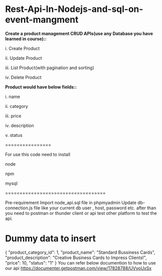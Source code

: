 # Rest-Api-In-Nodejs-and-sql-on-event-mangment

**Create a product management CRUD APIs(use any Database you have learned in course)::**

  i.   Create Product
  
  ii.  Update Product
  
  iii. List Product(with pagination  and sorting)
  
  iv.  Delete Product
  

**Product would have below fields::**

i. name

ii. category

iii. price

iv. description

v. status


================

For use this code need to install

node

npm

mysql

===================================

Pre-requirement 
Import node_api.sql file in phpmyadmin
Update db-connection.js file like your current db user , host, password etc.
after than you need to postman or thunder client or  api test other platform to test the api.


Dummy data to insert
====================================
{
    "product_category_id": 1,
    "product_name": "Standard Bussiness Cards",
    "product_description": "Creative Business Cards to Impress Clients!",
    "price": 10,
    "status": "1"
}
You can refer below documention to how to use our api
https://documenter.getpostman.com/view/17828788/UVyoUxSx

